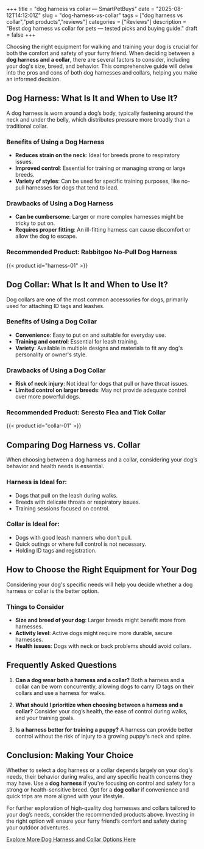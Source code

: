 +++
title = "dog harness vs collar — SmartPetBuys"
date = "2025-08-12T14:12:01Z"
slug = "dog-harness-vs-collar"
tags = ["dog harness vs collar","pet products","reviews"]
categories = ["Reviews"]
description = "Best dog harness vs collar for pets — tested picks and buying guide."
draft = false
+++

Choosing the right equipment for walking and training your dog is crucial for both the comfort and safety of your furry friend. When deciding between a **dog harness and a collar**, there are several factors to consider, including your dog's size, breed, and behavior. This comprehensive guide will delve into the pros and cons of both dog harnesses and collars, helping you make an informed decision.

## Dog Harness: What Is It and When to Use It?

A dog harness is worn around a dog’s body, typically fastening around the neck and under the belly, which distributes pressure more broadly than a traditional collar.

### Benefits of Using a Dog Harness
- **Reduces strain on the neck**: Ideal for breeds prone to respiratory issues.
- **Improved control**: Essential for training or managing strong or large breeds.
- **Variety of styles**: Can be used for specific training purposes, like no-pull harnesses for dogs that tend to lead.

### Drawbacks of Using a Dog Harness
- **Can be cumbersome**: Larger or more complex harnesses might be tricky to put on.
- **Requires proper fitting**: An ill-fitting harness can cause discomfort or allow the dog to escape.

### Recommended Product: Rabbitgoo No-Pull Dog Harness
{{< product id="harness-01" >}}

## Dog Collar: What Is It and When to Use It?

Dog collars are one of the most common accessories for dogs, primarily used for attaching ID tags and leashes.

### Benefits of Using a Dog Collar
- **Convenience**: Easy to put on and suitable for everyday use.
- **Training and control**: Essential for leash training.
- **Variety**: Available in multiple designs and materials to fit any dog's personality or owner's style.

### Drawbacks of Using a Dog Collar
- **Risk of neck injury**: Not ideal for dogs that pull or have throat issues.
- **Limited control on larger breeds**: May not provide adequate control over more powerful dogs.

### Recommended Product: Seresto Flea and Tick Collar
{{< product id="collar-01" >}}

## Comparing Dog Harness vs. Collar

When choosing between a dog harness and a collar, considering your dog’s behavior and health needs is essential.

### Harness is Ideal for:
- Dogs that pull on the leash during walks.
- Breeds with delicate throats or respiratory issues.
- Training sessions focused on control.

### Collar is Ideal for:
- Dogs with good leash manners who don’t pull.
- Quick outings or where full control is not necessary.
- Holding ID tags and registration.

## How to Choose the Right Equipment for Your Dog

Considering your dog's specific needs will help you decide whether a dog harness or collar is the better option.

### Things to Consider
- **Size and breed of your dog**: Larger breeds might benefit more from harnesses.
- **Activity level**: Active dogs might require more durable, secure harnesses.
- **Health issues**: Dogs with neck or back problems should avoid collars.

## Frequently Asked Questions

1. **Can a dog wear both a harness and a collar?**
   Both a harness and a collar can be worn concurrently, allowing dogs to carry ID tags on their collars and use a harness for walks.

2. **What should I prioritize when choosing between a harness and a collar?**
   Consider your dog’s health, the ease of control during walks, and your training goals.

3. **Is a harness better for training a puppy?**
   A harness can provide better control without the risk of injury to a growing puppy's neck and spine.

## Conclusion: Making Your Choice

Whether to select a dog harness or a collar depends largely on your dog's needs, their behavior during walks, and any specific health concerns they may have. Use a **dog harness** if you're focusing on control and safety for a strong or health-sensitive breed. Opt for a **dog collar** if convenience and quick trips are more aligned with your lifestyle.

For further exploration of high-quality dog harnesses and collars tailored to your dog’s needs, consider the recommended products above. Investing in the right option will ensure your furry friend’s comfort and safety during your outdoor adventures.

[Explore More Dog Harness and Collar Options Here](#link-to-store)